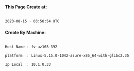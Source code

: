 
   
#### This Page Create at:

```bash

2023-08-15 - 03:58:54 UTC

```

#### Create By Machine:

```bash

Host Name : fv-az168-392

platform  : Linux-5.15.0-1042-azure-x86_64-with-glibc2.35

Ip Local  : 10.1.0.33

```


